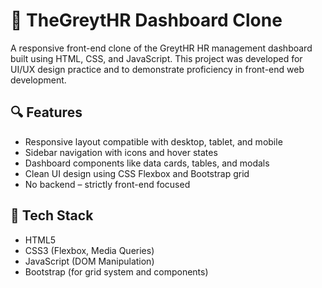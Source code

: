 # 🧩 TheGreytHR Dashboard Clone

A responsive front-end clone of the GreytHR HR management dashboard built using HTML, CSS, and JavaScript. This project was developed for UI/UX design practice and to demonstrate proficiency in front-end web development.

## 🔍 Features

- Responsive layout compatible with desktop, tablet, and mobile
- Sidebar navigation with icons and hover states
- Dashboard components like data cards, tables, and modals
- Clean UI design using CSS Flexbox and Bootstrap grid
- No backend – strictly front-end focused

## 🚀 Tech Stack

- HTML5
- CSS3 (Flexbox, Media Queries)
- JavaScript (DOM Manipulation)
- Bootstrap (for grid system and components)




